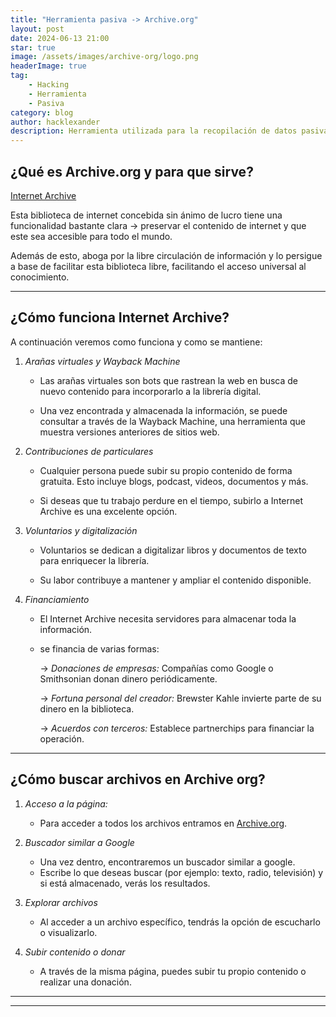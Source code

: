 ```yaml
---
title: "Herramienta pasiva -> Archive.org"
layout: post
date: 2024-06-13 21:00
star: true
image: /assets/images/archive-org/logo.png 
headerImage: true
tag:
    - Hacking 
    - Herramienta
    - Pasiva
category: blog
author: hacklexander
description: Herramienta utilizada para la recopilación de datos pasiva  
---
```




## ¿Qué es Archive.org y para que sirve?

[Internet Archive](https://archive.org/)

Esta biblioteca de internet concebida sin ánimo de lucro tiene una funcionalidad bastante clara -> preservar el contenido de internet y que este sea accesible para todo el mundo.

Además de esto, aboga por la libre circulación de información y lo persigue a base de facilitar esta biblioteca libre, facilitando el acceso universal al conocimiento.


---


## ¿Cómo funciona Internet Archive?

A continuación veremos como funciona y como se mantiene:


1. *Arañas virtuales y Wayback Machine*

	- Las arañas virtuales son bots que rastrean la web en busca de nuevo contenido para incorporarlo a la librería digital.

	- Una vez encontrada y almacenada la información, se puede consultar a través de la Wayback Machine, una herramienta que muestra versiones anteriores de sitios web.


2. *Contribuciones de particulares*

	- Cualquier persona puede subir su propio contenido de forma gratuita. Esto incluye blogs, podcast, videos, documentos y más.

	- Si deseas que tu trabajo perdure en el tiempo, subirlo a Internet Archive es una excelente opción.


3. *Voluntarios y digitalización*

	- Voluntarios se dedican a digitalizar libros y documentos de texto para enriquecer la librería.

	- Su labor contribuye a mantener y ampliar el contenido disponible.


4. *Financiamiento*

	- El Internet Archive necesita servidores para almacenar toda la información.

	- se financia de varias formas:

		-> *Donaciones de empresas:* Compañías como Google o Smithsonian donan dinero periódicamente.
		
		-> *Fortuna personal del creador:* Brewster Kahle invierte parte de su dinero en la biblioteca.
		
		-> *Acuerdos con terceros:* Establece partnerchips para financiar la operación.
 
---

## ¿Cómo buscar archivos en Archive org?

1. *Acceso a la página:*

	- Para acceder a todos los archivos entramos en [Archive.org](https://archive.org/).

2. *Buscador similar a Google*

	- Una vez dentro, encontraremos un buscador similar a google.
	- Escribe lo que deseas buscar (por ejemplo: texto, radio, televisión) y si está almacenado, verás los resultados.

3. *Explorar archivos*

	- Al acceder a un archivo específico, tendrás la opción de escucharlo o visualizarlo.
4. *Subir contenido o donar*

	- A través de la misma página, puedes subir tu propio contenido o realizar una donación.

---
---


